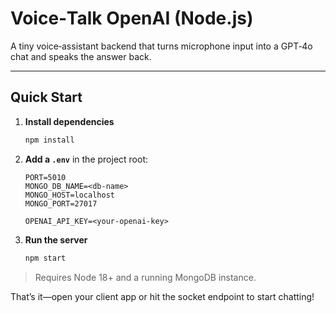 # Voice‑Talk OpenAI (Node.js)

A tiny voice‑assistant backend that turns microphone input into a GPT‑4o chat and speaks the answer back.

---

## Quick Start

1. **Install dependencies**

   ```bash
   npm install
   ```
2. **Add a `.env`** in the project root:

   ```dotenv
   PORT=5010
   MONGO_DB_NAME=<db-name>
   MONGO_HOST=localhost
   MONGO_PORT=27017

   OPENAI_API_KEY=<your‑openai‑key>
   ```
3. **Run the server**

   ```bash
   npm start
   ```

> Requires Node 18+ and a running MongoDB instance.

That’s it—open your client app or hit the socket endpoint to start chatting!

